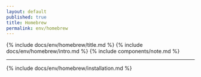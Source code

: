 ```yaml
---
layout: default
published: true
title: Homebrew
permalink: env/homebrew
---
```


{% include docs/env/homebrew/title.md %}
{% include docs/env/homebrew/intro.md %}
{% include components/note.md %}

---

{% include docs/env/homebrew/installation.md %}
